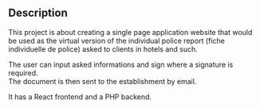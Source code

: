 ## Description

This project is about creating a single page application website that would be used as the virtual version of the individual police report (fiche individuelle de police) asked to clients in hotels and such.<br />

The user can input asked informations and sign where a signature is required.<br />
The document is then sent to the establishment by email.<br />

It has a React frontend and a PHP backend.
